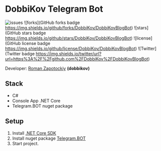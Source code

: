 # DobbiKov Telegram Bot

![issues](https://img.shields.io/github/issues/DobbiKov/DobbiKovBlogBot)
![forks](GitHub forks badge	https://img.shields.io/github/forks/DobbiKov/DobbiKovBlogBot)
![stars](GitHub stars badge	https://img.shields.io/github/stars/DobbiKov/DobbiKovBlogBot)
![license](GitHub license badge	https://img.shields.io/github/license/DobbiKov/DobbiKovBlogBot)
![Twitter](Twitter badge	https://img.shields.io/twitter/url?url=https%3A%2F%2Fgithub.com%2FDobbiKov%2FDobbiKovBlogBot)

Developer: [Roman Zapotockiy](https://t.me/dobbi_crmp) **(dobbikov)**

## Stack
- С#
- Console App .NET Core
- Telegram.BOT nuget package

## Setup
1. Install [.NET Core SDK](https://dotnet.microsoft.com/download)
2. Install nuget package [Telegram.BOT](https://www.nuget.org/packages/Telegram.Bot/)
3. Start project.
